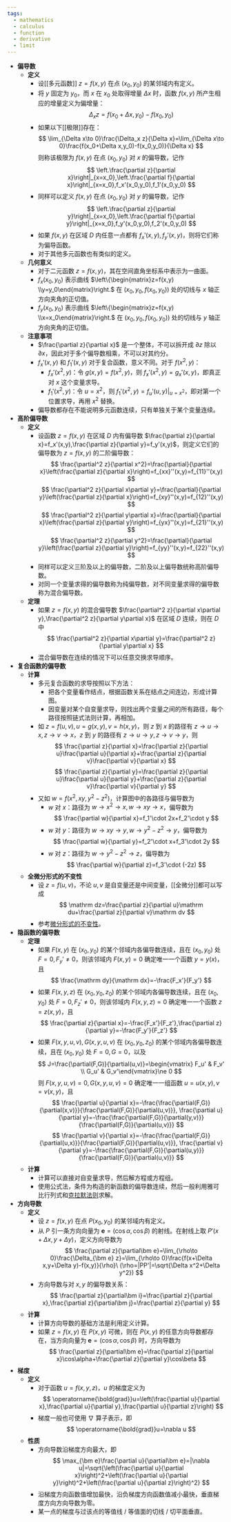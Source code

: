 ```yaml
---
tags:
  - mathematics
  - calculus
  - function
  - derivative
  - limit
---
```


- **偏导数**
	- **定义**
		- 设[[多元函数]] $z=f(x,y)$ 在点 $(x_0,y_0)$ 的某邻域内有定义。
		- 将 $y$ 固定为 $y_0$，而 $x$ 在 $x_0$ 处取得增量 $\Delta x$ 时，函数 $f(x,y)$ 所产生相应的增量定义为偏增量：
		  $$
		  \Delta_x z=f(x_0+\Delta x,y_0)-f(x_0,y_0)
		  $$
		- 如果以下[[极限]]存在：
		  $$
		  \lim_{\Delta x\to 0}\frac{\Delta_x z}{\Delta x}=\lim_{\Delta x\to 0}\frac{f(x_0+\Delta x,y_0)-f(x_0,y_0)}{\Delta x}
		  $$
		  则称该极限为 $f(x,y)$ 在点 $(x_0,y_0)$ 对 $x$ 的偏导数，记作
		  $$
		  \left.\frac{\partial z}{\partial x}\right|_{x=x_0},\left.\frac{\partial f}{\partial x}\right|_{x=x_0},f_x'(x_0,y_0),f_1'(x_0,y_0)
		  $$
		- 同样可以定义 $f(x,y)$ 在点 $(x_0,y_0)$ 对 $y$ 的偏导数，记作
		  $$
		  \left.\frac{\partial z}{\partial y}\right|_{x=x_0},\left.\frac{\partial f}{\partial y}\right|_{x=x_0},f_y'(x_0,y_0),f_2'(x_0,y_0)
		  $$
		- 如果 $f(x,y)$ 在区域 $D$ 内任意一点都有 $f_x'(x,y),f_y'(x,y)$，则将它们称为偏导函数。
		- 对于其他多元函数也有类似的定义。
	- **几何意义**
		- 对于二元函数 $z=f(x,y)$，其在空间直角坐标系中表示为一曲面。
		- $f_x(x_0,y_0)$ 表示曲线 $\left\{\begin{matrix}z=f(x,y) \\y=y_0\end{matrix}\right.$ 在 $\left(x_0,y_0,f(x_0,y_0)\right)$ 处的切线与 $x$ 轴正方向夹角的正切值。
		- $f_y(x_0,y_0)$ 表示曲线 $\left\{\begin{matrix}z=f(x,y) \\x=x_0\end{matrix}\right.$ 在 $\left(x_0,y_0,f(x_0,y_0)\right)$ 处的切线与 $y$ 轴正方向夹角的正切值。
	- **注意事项**
		- $\frac{\partial z}{\partial x}$ 是一个整体，不可以拆开成 $\partial z$ 除以 $\partial x$，因此对于多个偏导数相乘，不可以对其约分。
		- $f_x'(x,y)$ 和 $f_1'(x,y)$ 对于复合函数，意义不同。对于 $f(x^2,y)$：
			- $f_x'(x^2,y)$：令 $g(x,y)=f(x^2,y)$，则 $f_x'(x^2,y)=g_x'(x,y)$，即真正对 $x$ 这个变量求导。
			- $f_1'(x^2,y)$：令 $u=x^2$，则 $f_1'(x^2,y)=\left.f_u'(u,y)\right|_{u=x^2}$，即对第一个位置求导，再用 $x^2$ 替换。
		- 偏导数都存在不能说明多元函数连续，只有单独关于某个变量连续。
- **高阶偏导数**
	- **定义**
		- 设函数 $z=f(x,y)$ 在区域 $D$ 内有偏导数 $\frac{\partial z}{\partial x}=f_x'(x,y),\frac{\partial z}{\partial y}=f_y'(x,y)$，则定义它们的偏导数为 $z=f(x,y)$ 的二阶偏导数：
		  $$
		  \frac{\partial^2 z}{\partial x^2}=\frac{\partial}{\partial x}\left(\frac{\partial z}{\partial x}\right)=f_{xx}''(x,y)=f_{11}''(x,y)
		  $$
		  $$
		  \frac{\partial^2 z}{\partial x\partial y}=\frac{\partial}{\partial y}\left(\frac{\partial z}{\partial x}\right)=f_{xy}''(x,y)=f_{12}''(x,y)
		  $$
		  $$
		  \frac{\partial^2 z}{\partial y\partial x}=\frac{\partial}{\partial x}\left(\frac{\partial z}{\partial y}\right)=f_{yx}''(x,y)=f_{21}''(x,y)
		  $$
		  $$
		  \frac{\partial^2 z}{\partial y^2}=\frac{\partial}{\partial y}\left(\frac{\partial z}{\partial y}\right)=f_{yy}''(x,y)=f_{22}''(x,y)
		  $$
		- 同样可以定义三阶及以上的偏导数，二阶及以上偏导数统称高阶偏导数。
		- 对同一个变量求得的偏导数称为纯偏导数，对不同变量求得的偏导数称为混合偏导数。
	- **定理**
		- 如果 $z=f(x,y)$ 的混合偏导数 $\frac{\partial^2 z}{\partial x\partial y},\frac{\partial^2 z}{\partial y\partial x}$ 在区域 $D$ 连续，则在 $D$ 中
		  $$
		  \frac{\partial^2 z}{\partial x\partial y}=\frac{\partial^2 z}{\partial y\partial x}
		  $$
		- 混合偏导数在连续的情况下可以任意交换求导顺序。
- **复合函数的偏导数**
	- **计算**
		- 多元复合函数的求导按照以下方法：
			- 把各个变量看作结点，根据函数关系在结点之间连边，形成计算图。
			- 因变量对某个自变量求导，则找出两个变量之间的所有路径，每个路径按照链式法则计算，再相加。
		- 如 $z=f(u,v),u=g(x,y),v=h(x,y)$，则 $z$ 到 $x$ 的路径有 $z\to u\to x,z\to v\to x$，$z$ 到 $y$ 的路径有 $z\to u\to y,z\to v\to y$，则
		  $$
		  \frac{\partial z}{\partial x}=\frac{\partial z}{\partial u}\frac{\partial u}{\partial x}+\frac{\partial z}{\partial v}\frac{\partial v}{\partial x}
		  $$
		  $$
		  \frac{\partial z}{\partial y}=\frac{\partial z}{\partial u}\frac{\partial u}{\partial y}+\frac{\partial z}{\partial v}\frac{\partial v}{\partial y}
		  $$
		- 又如 $w=f(x^2,xy,y^2-z^2)$，计算图中的各路径与偏导数为
			- $w$ 对 $x$：路径为 $w\to x^2\to x,w\to xy\to x$，偏导数为
			  $$
			  \frac{\partial w}{\partial x}=f_1'\cdot 2x+f_2'\cdot y
			  $$
			- $w$ 对 $y$：路径为 $w\to xy\to y,w\to y^2-z^2\to y$，偏导数为
			  $$
			  \frac{\partial w}{\partial y}=f_2'\cdot x+f_3'\cdot 2y
			  $$
			- $w$ 对 $z$：路径为 $w\to y^2-z^2\to z$，偏导数为
			  $$
			  \frac{\partial w}{\partial z}=f_3'\cdot (-2z)
			  $$
	- **全微分形式的不变性**
		- 设 $z=f(u,v)$，不论 $u,v$ 是自变量还是中间变量，[[全微分]]都可以写成
		  $$
		  \mathrm dz=\frac{\partial z}{\partial u}\mathrm du+\frac{\partial z}{\partial v}\mathrm dv
		  $$
		- 参考[微分形式的不变性](微分#^3ievi2)。
- **隐函数的偏导数**
	- **定理**
		- 如果 $F(x,y)$ 在 $(x_0,y_0)$ 的某个邻域内各偏导数连续，且在 $(x_0,y_0)$ 处 $F=0,F_y'\ne 0$，则该邻域内 $F(x,y)=0$ 确定唯一一个函数 $y=y(x)$，且
		  $$
		  \frac{\mathrm dy}{\mathrm dx}=-\frac{F_x'}{F_y'}
		  $$
		- 如果 $F(x,y,z)$ 在 $(x_0,y_0,z_0)$ 的某个邻域内各偏导数连续，且在 $(x_0,y_0)$ 处 $F=0,F_z'\ne 0$，则该邻域内 $F(x,y,z)=0$ 确定唯一一个函数 $z=z(x,y)$，且
		  $$
		  \frac{\partial z}{\partial x}=-\frac{F_x'}{F_z'},\frac{\partial z}{\partial y}=-\frac{F_y'}{F_z'}
		  $$
		- 如果 $F(x,y,u,v),G(x,y,u,v)$ 在 $(x_0,y_0,z_0)$ 的某个邻域内各偏导数连续，且在 $(x_0,y_0)$ 处 $F=0,G=0$，以及
		  $$
		  J=\frac{\partial(F,G)}{\partial(u,v)}=\begin{vmatrix} F_u' & F_v' \\ G_u' & G_v'\end{vmatrix}\ne 0
		  $$
		  则 $F(x,y,u,v)=0,G(x,y,u,v)=0$ 确定唯一一组函数 $u=u(x,y),v=v(x,y)$，且
		  $$
		  \frac{\partial u}{\partial x}=-\frac{\frac{\partial(F,G)}{\partial(x,v)}}{\frac{\partial(F,G)}{\partial(u,v)}},
		  \frac{\partial u}{\partial y}=-\frac{\frac{\partial(F,G)}{\partial(y,v)}}{\frac{\partial(F,G)}{\partial(u,v)}}
		  $$
		  $$
		  \frac{\partial v}{\partial x}=-\frac{\frac{\partial(F,G)}{\partial(u,x)}}{\frac{\partial(F,G)}{\partial(u,v)}},
		  \frac{\partial v}{\partial y}=-\frac{\frac{\partial(F,G)}{\partial(u,y)}}{\frac{\partial(F,G)}{\partial(u,v)}}
		  $$
	- **计算**
		- 计算可以直接对自变量求导，然后解方程或方程组。
		- 使用公式法，条件为构造的新函数的偏导数连续，然后一般利用雅可比行列式和[克拉默法则](行列式#^yd927p)求解。
- **方向导数**
	- **定义**
		- 设 $z=f(x,y)$ 在点 $P(x_0,y_0)$ 的某邻域内有定义。
		- 从 $P$ 引一条方向向量为 $\bm e=(\cos\alpha,\cos\beta)$ 的射线。在射线上取 $P'(x+\Delta x,y+\Delta y)$，定义方向导数为
		  $$
		  \frac{\partial z}{\partial\bm e}=\lim_{\rho\to 0}\frac{\Delta_{\bm e} z}=\lim_{\rho\to 0}\frac{f(x+\Delta x,y+\Delta y)-f(x,y)}{\rho}\ (\rho=|PP'|=\sqrt{\Delta x^2+\Delta y^2})
		  $$
		- 方向导数与对 $x,y$ 的偏导数关系：
		  $$
			\frac{\partial z}{\partial\bm i}=\frac{\partial z}{\partial x},\frac{\partial z}{\partial\bm j}=\frac{\partial z}{\partial y}
		  $$
	- **计算**
		- 计算方向导数的基础方法是利用定义计算。
		- 如果 $z=f(x,y)$ 在 $P(x,y)$ 可微，则在 $P(x,y)$ 的任意方向导数都存在，当方向向量为 $\bm e=(\cos\alpha,\cos\beta)$ 时，方向导数为
		  $$
		  \frac{\partial z}{\partial\bm e}=\frac{\partial z}{\partial x}\cos\alpha+\frac{\partial z}{\partial y}\cos\beta
		  $$
- **梯度**
	- **定义**
		- 对于函数 $u=f(x,y,z)$，$u$ 的梯度定义为
		  $$
		  \operatorname{\bold{grad}}u=\left(\frac{\partial u}{\partial x},\frac{\partial u}{\partial y},\frac{\partial u}{\partial z}\right)
		  $$
		- 梯度一般也可使用 $\nabla$ 算子表示，即
		  $$
		  \operatorname{\bold{grad}}u=\nabla u
		  $$
	- **性质**
		- 方向导数沿梯度方向最大，即
		  $$
		  \max_{\bm e}\frac{\partial u}{\partial\bm e}=|\nabla u|=\sqrt{\left(\frac{\partial u}{\partial x}\right)^2+\left(\frac{\partial u}{\partial y}\right)^2+\left(\frac{\partial u}{\partial z}\right)^2}
		  $$
		- 沿梯度方向函数值增加最快，沿负梯度方向函数值减小最快，垂直梯度方向方向导数为零。
		- 某一点的梯度与过该点的等值线 / 等值面的切线 / 切平面垂直。
